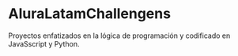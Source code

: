 # AluraLatamChallengens
Proyectos enfatizados en la lógica de programación y codificado en JavaSscript y Python.
